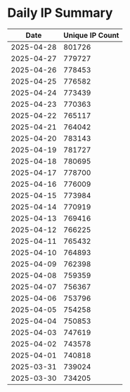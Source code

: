# Daily IP Summary
| Date | Unique IP Count |
|----|----|
| 2025-04-28 | 801726 |
| 2025-04-27 | 779727 |
| 2025-04-26 | 778453 |
| 2025-04-25 | 776582 |
| 2025-04-24 | 773439 |
| 2025-04-23 | 770363 |
| 2025-04-22 | 765117 |
| 2025-04-21 | 764042 |
| 2025-04-20 | 783143 |
| 2025-04-19 | 781727 |
| 2025-04-18 | 780695 |
| 2025-04-17 | 778700 |
| 2025-04-16 | 776009 |
| 2025-04-15 | 773984 |
| 2025-04-14 | 770919 |
| 2025-04-13 | 769416 |
| 2025-04-12 | 766225 |
| 2025-04-11 | 765432 |
| 2025-04-10 | 764893 |
| 2025-04-09 | 762398 |
| 2025-04-08 | 759359 |
| 2025-04-07 | 756367 |
| 2025-04-06 | 753796 |
| 2025-04-05 | 754258 |
| 2025-04-04 | 750853 |
| 2025-04-03 | 747619 |
| 2025-04-02 | 743578 |
| 2025-04-01 | 740818 |
| 2025-03-31 | 739024 |
| 2025-03-30 | 734205 |